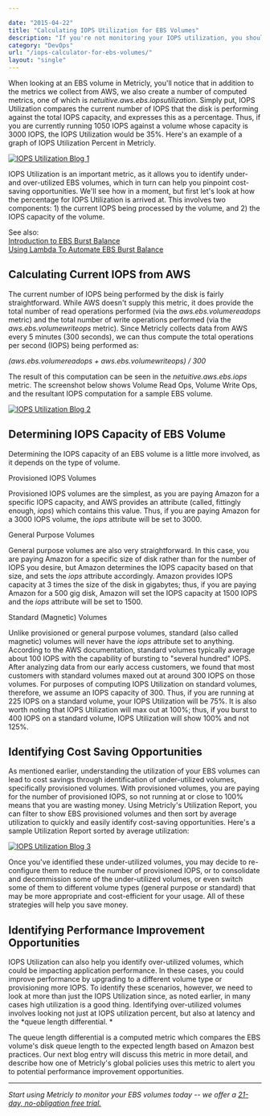 ```yaml
---

date: "2015-04-22"
title: "Calculating IOPS Utilization for EBS Volumes"
description: "If you're not monitoring your IOPS utilization, you should be. Here's how this computed metric can help you optimize both cost and performance."
category: "DevOps"
url: "/iops-calculator-for-ebs-volumes/"
layout: "single"
---
```

When looking at an EBS volume in Metricly, you'll notice that in addition to the metrics we collect from AWS, we also create a number of computed metrics, one of which is *netuitive.aws.ebs.iopsutilization*.  Simply put, IOPS Utilization compares the current number of IOPS that the disk is performing against the total IOPS capacity, and expresses this as a percentage. Thus, if you are currently running 1050 IOPS against a volume whose capacity is 3000 IOPS, the IOPS Utilization would be 35%. Here's an example of a graph of IOPS Utilization Percent in Metricly.

[![IOPS Utilization Blog 1](https://www.metricly.comhttps://s3-us-west-2.amazonaws.com/com-netuitive-app-usw2-public/wp-content/uploads/2016/03/IOPSblog1.jpg)](https://www.metricly.comhttps://s3-us-west-2.amazonaws.com/com-netuitive-app-usw2-public/wp-content/uploads/2016/03/IOPSblog1.jpg)

IOPS Utilization is an important metric, as it allows you to identify under- and over-utilized EBS volumes, which in turn can help you pinpoint cost-saving opportunities. We'll see how in a moment, but first let's look at how the percentage for IOPS Utilization is arrived at. This involves two components: 1) the current IOPS being processed by the volume, and 2) the IOPS capacity of the volume.

See also:\
[Introduction to EBS Burst Balance](https://www.metricly.com/ebs-burst-balance-aws)\
[Using Lambda To Automate EBS Burst Balance](https://www.metricly.com/lambda-automate-ebs-burst-balance)

Calculating Current IOPS from AWS
---------------------------------

The current number of IOPS being performed by the disk is fairly straightforward. While AWS doesn't supply this metric, it does provide the total number of read operations performed (via the *aws.ebs.volumereadops* metric) and the total number of write operations performed (via the *aws.ebs.volumewriteops* metric). Since Metricly collects data from AWS every 5 minutes (300 seconds), we can thus compute the total operations per second (IOPS) being performed as:

*(aws.ebs.volumereadops + aws.ebs.volumewriteops) / 300*

The result of this computation can be seen in the *netuitive.aws.ebs.iops* metric. The screenshot below shows Volume Read Ops, Volume Write Ops, and the resultant IOPS computation for a sample EBS volume.

[![IOPS Utilization Blog 2](https://www.metricly.comhttps://s3-us-west-2.amazonaws.com/com-netuitive-app-usw2-public/wp-content/uploads/2016/03/IOPSblog2.jpg)](https://www.metricly.comhttps://s3-us-west-2.amazonaws.com/com-netuitive-app-usw2-public/wp-content/uploads/2016/03/IOPSblog2.jpg)

Determining IOPS Capacity of EBS Volume
---------------------------------------

Determining the IOPS capacity of an EBS volume is a little more involved, as it depends on the type of volume.

Provisioned IOPS Volumes

Provisioned IOPS volumes are the simplest, as you are paying Amazon for a specific IOPS capacity, and AWS provides an attribute (called, fittingly enough, *iops*) which contains this value. Thus, if you are paying Amazon for a 3000 IOPS volume, the *iops* attribute will be set to 3000.

General Purpose Volumes

General purpose volumes are also very straightforward.  In this case, you are paying Amazon for a specific size of disk rather than for the number of IOPS you desire, but Amazon determines the IOPS capacity based on that size, and sets the *iops* attribute accordingly. Amazon provides IOPS capacity at 3 times the size of the disk in gigabytes; thus, if you are paying Amazon for a 500 gig disk, Amazon will set the IOPS capacity at 1500 IOPS and the *iops* attribute will be set to 1500.

Standard (Magnetic) Volumes

Unlike provisioned or general purpose volumes, standard (also called magnetic) volumes will never have the *iops* attribute set to anything. According to the AWS documentation, standard volumes typically average about 100 IOPS with the capability of bursting to "several hundred" IOPS. After analyzing data from our early access customers, we found that most customers with standard volumes maxed out at around 300 IOPS on those volumes. For purposes of computing IOPS Utilization on standard volumes, therefore, we assume an IOPS capacity of 300. Thus, if you are running at 225 IOPS on a standard volume, your IOPS Utilization will be 75%. It is also worth noting that IOPS Utilization will max out at 100%; thus, if you burst to 400 IOPS on a standard volume, IOPS Utilization will show 100% and not 125%.

Identifying Cost Saving Opportunities
-------------------------------------

As mentioned earlier, understanding the utilization of your EBS volumes can lead to cost savings through identification of under-utilized volumes, specifically provisioned volumes. With provisioned volumes, you are paying for the number of provisioned IOPS, so not running at or close to 100% means that you are wasting money. Using Metricly's Utilization Report, you can filter to show EBS provisioned volumes and then sort by average utilization to quickly and easily identify cost-saving opportunities. Here's a sample Utilization Report sorted by average utilization:

[![IOPS Utilization Blog 3](https://www.metricly.comhttps://s3-us-west-2.amazonaws.com/com-netuitive-app-usw2-public/wp-content/uploads/2016/03/IOPSblog3.jpg)](https://www.metricly.comhttps://s3-us-west-2.amazonaws.com/com-netuitive-app-usw2-public/wp-content/uploads/2016/03/IOPSblog3.jpg)

Once you've identified these under-utilized volumes, you may decide to re-configure them to reduce the number of provisioned IOPS, or to consolidate and decommission some of the under-utilized volumes, or even switch some of them to different volume types (general purpose or standard) that may be more appropriate and cost-efficient for your usage. All of these strategies will help you save money.

Identifying Performance Improvement Opportunities
-------------------------------------------------

IOPS Utilization can also help you identify over-utilized volumes, which could be impacting application performance. In these cases, you could improve performance by upgrading to a different volume type or provisioning more IOPS. To identify these scenarios, however, we need to look at more than just the IOPS Utilization since, as noted earlier, in many cases high utilization is a good thing. Identifying over-utilized volumes involves looking not just at IOPS utilization percent, but also at latency and the *queue length differential.  *

The queue length differential is a computed metric which compares the EBS volume's disk queue length to the expected length based on Amazon best practices. Our next blog entry will discuss this metric in more detail, and describe how one of Metricly's global policies uses this metric to alert you to potential performance improvement opportunities.

* * * * *

*Start using Metricly to monitor your EBS volumes today -- we offer a [21-day, no-obligation free trial.](https://www.metricly.com/signup)*
